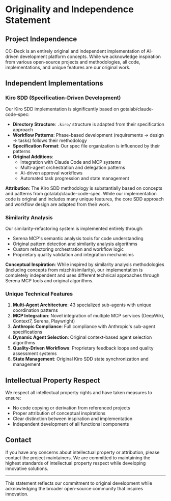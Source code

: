 # Originality and Independence Statement

## Project Independence

CC-Deck is an entirely original and independent implementation of AI-driven development platform concepts. While we acknowledge inspiration from various open-source projects and methodologies, all code, implementations, and unique features are our original work.

## Independent Implementations

### Kiro SDD (Specification-Driven Development)
Our Kiro SDD implementation is significantly based on gotalab/claude-code-spec:
- **Directory Structure**: `.kiro/` structure is adapted from their specification approach
- **Workflow Patterns**: Phase-based development (requirements → design → tasks) follows their methodology
- **Specification Format**: Our spec file organization is influenced by their patterns
- **Original Additions**: 
  - Integration with Claude Code and MCP systems
  - Multi-agent orchestration and delegation patterns
  - AI-driven approval workflows
  - Automated task progression and state management

**Attribution**: The Kiro SDD methodology is substantially based on concepts and patterns from gotalab/claude-code-spec. While our implementation code is original and includes many unique features, the core SDD approach and workflow design are adapted from their work.

### Similarity Analysis
Our similarity-refactoring system is implemented entirely through:
- Serena MCP's semantic analysis tools for code understanding
- Original pattern detection and similarity analysis algorithms
- Custom refactoring orchestration and workflow logic
- Proprietary quality validation and integration mechanisms

**Conceptual Inspiration**: While inspired by similarity analysis methodologies (including concepts from mizchi/similarity), our implementation is completely independent and uses different technical approaches through Serena MCP tools and original algorithms.

### Unique Technical Features

1. **Multi-Agent Architecture**: 43 specialized sub-agents with unique coordination patterns
2. **MCP Integration**: Novel integration of multiple MCP services (DeepWiki, Context7, Serena, Playwright)
3. **Anthropic Compliance**: Full compliance with Anthropic's sub-agent specifications
4. **Dynamic Agent Selection**: Original context-based agent selection algorithms
5. **Quality-Driven Workflows**: Proprietary feedback loops and quality assessment systems
6. **State Management**: Original Kiro SDD state synchronization and management

## Intellectual Property Respect

We respect all intellectual property rights and have taken measures to ensure:
- No code copying or derivation from referenced projects
- Proper attribution of conceptual inspirations
- Clear distinction between inspiration and implementation
- Independent development of all functional components

## Contact

If you have any concerns about intellectual property or attribution, please contact the project maintainers. We are committed to maintaining the highest standards of intellectual property respect while developing innovative solutions.

---

This statement reflects our commitment to original development while acknowledging the broader open-source community that inspires innovation.